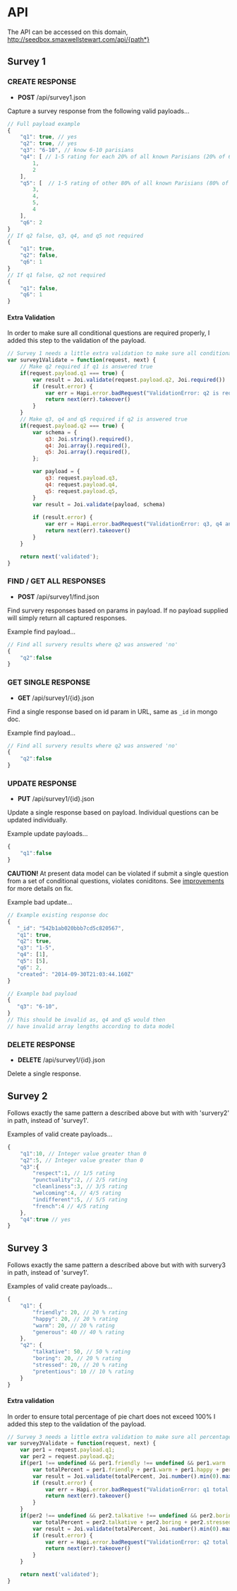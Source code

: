 API
===

The API can be accessed on this domain, http://seedbox.smaxwellstewart.com/api/{path*}

Survey 1
--------

### CREATE RESPONSE

 - **POST** /api/survey1.json

Capture a survey response from the following valid payloads...

```javascript
// Full payload example
{
    "q1": true, // yes
    "q2": true, // yes
    "q3": "6-10", // know 6-10 parisians
    "q4": [ // 1-5 rating for each 20% of all known Parisians (20% of 6-10 is 1-2, so array must be of length 1 or 2)
        1,
        2
    ],
    "q5": [  // 1-5 rating of other 80% of all known Parisians (80% of 6-10 is 4-8, so array must be of length 4-8)
        3,
        4,
        5,
        4
    ],
    "q6": 2
}
// If q2 false, q3, q4, and q5 not required
{
    "q1": true,
    "q2": false,
    "q6": 1
}
// If q1 false, q2 not required
{
    "q1": false,
    "q6": 1
}
```

#### Extra Validation

In order to make sure all conditional questions are required properly, I added this step to the validation of the payload.

```javascript
// Survey 1 needs a little extra validation to make sure all conditional requirements are met
var survey1Validate = function(request, next) {
    // Make q2 required if q1 is answered true
    if(request.payload.q1 === true) {
        var result = Joi.validate(request.payload.q2, Joi.required())
        if (result.error) {
            var err = Hapi.error.badRequest("ValidationError: q2 is required if q1 is true.");
            return next(err).takeover()
        }
    }
    // Make q3, q4 and q5 required if q2 is answered true
    if(request.payload.q2 === true) {
        var schema = {
            q3: Joi.string().required(),
            q4: Joi.array().required(),
            q5: Joi.array().required(),
        };

        var payload = {
            q3: request.payload.q3,
            q4: request.payload.q4,
            q5: request.payload.q5,
        }
        var result = Joi.validate(payload, schema)
        
        if (result.error) {
            var err = Hapi.error.badRequest("ValidationError: q3, q4 and q5 is required if q2 is true.");
            return next(err).takeover()
        }
    }

    return next('validated');
}
```

### FIND / GET ALL RESPONSES

 - **POST** /api/survey1/find.json

Find survery responses based on params in payload. If no payload supplied will simply return all captured responses.

Example find payload...

```javascript
// Find all survery results where q2 was answered 'no'
{
	"q2":false
}
```

### GET SINGLE RESPONSE

 - **GET** /api/survey1/{id}.json

Find a single response based on id param in URL, same as `_id` in mongo doc.

Example find payload...

```javascript
// Find all survery results where q2 was answered 'no'
{
	"q2":false
}
```

### UPDATE RESPONSE

 - **PUT** /api/survey1/{id}.json

Update a single response based on payload. Individual questions can be updated individually.

Example update payloads...

```javascript
{
	"q1":false
}
```

**CAUTION!** At present data model can be violated if submit a single question from a set of conditional questions, violates coniditons. See [improvements](/docs/improvements) for more details on fix.

Example bad update...

```javascript
// Example existing response doc
{
   "_id": "542b1ab020bbb7cd5c820567",
   "q1": true,
   "q2": true,
   "q3": "1-5",
   "q4": [1],
   "q5": [5],
   "q6": 2,
   "created": "2014-09-30T21:03:44.160Z"
}

// Example bad payload
{
   "q3": "6-10",
}
// This should be invalid as, q4 and q5 would then 
// have invalid array lengths according to data model
```

### DELETE RESPONSE

 - **DELETE** /api/survey1/{id}.json

Delete a single response.

Survey 2
--------

Follows exactly the same pattern a described above but with with 'survery2' in path, instead of 'survey1'. 

Examples of valid create payloads...

```javascript
{
    "q1":10, // Integer value greater than 0
    "q2":5, // Integer value greater than 0
    "q3":{
        "respect":1, // 1/5 rating
        "punctuality":2, // 2/5 rating
        "cleanliness":3, // 3/5 rating
        "welcoming":4, // 4/5 rating
        "indifferent":5, // 5/5 rating
        "french":4 // 4/5 rating
    },
    "q4":true // yes
}
```

Survey 3
--------

Follows exactly the same pattern a described above but with with survery3 in path, instead of 'survey1'.

Examples of valid create payloads...

```javascript
{
    "q1": {
        "friendly": 20, // 20 % rating
        "happy": 20, // 20 % rating
        "warm": 20, // 20 % rating
        "generous": 40 // 40 % rating
    },
    "q2": {
        "talkative": 50, // 50 % rating
        "boring": 20, // 20 % rating
        "stressed": 20, // 20 % rating
        "pretentious": 10 // 10 % rating
    }
}

```

#### Extra validation

In order to ensure total percentage of pie chart does not exceed 100% I added this step to the validation of the payload.

```javascript
// Survey 3 needs a little extra validation to make sure all percentages of question <= 100
var survey3Validate = function(request, next) {
    var per1 = request.payload.q1;
    var per2 = request.payload.q2;
    if(per1 !== undefined && per1.friendly !== undefined && per1.warm !== undefined && per1.happy !== undefined && per1.generous !== undefined) {
        var totalPercent = per1.friendly + per1.warm + per1.happy + per1.generous;
        var result = Joi.validate(totalPercent, Joi.number().min(0).max(100).required())
        if (result.error) {
            var err = Hapi.error.badRequest("ValidationError: q1 total percentages must be greater than 0 and less than 100.");
            return next(err).takeover()
        }
    }
    if(per2 !== undefined && per2.talkative !== undefined && per2.boring !== undefined && per2.stressed !== undefined && per2.pretentious !== undefined) {
        var totalPercent = per2.talkative + per2.boring + per2.stressed + per2.pretentious;
        var result = Joi.validate(totalPercent, Joi.number().min(0).max(100).required())
        if (result.error) {
            var err = Hapi.error.badRequest("ValidationError: q2 total percentages must be greater than 0 and less than 100.");
            return next(err).takeover()
        }
    }

    return next('validated');
}
```







